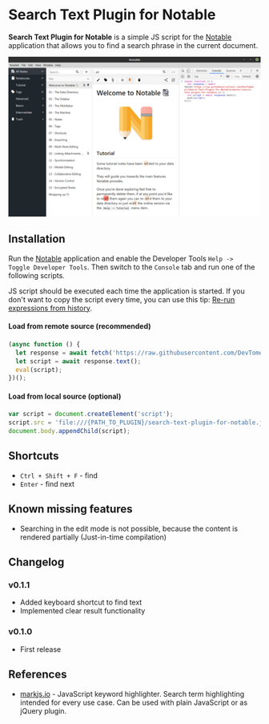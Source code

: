 # Search Text Plugin for Notable
**Search Text Plugin for Notable** is a simple JS script for the  [Notable](https://github.com/notable/notable) application that allows you to find a search phrase in the current document.

![Image](https://raw.githubusercontent.com/DevTomek-pl/Search-Text-Plugin-for-Notable/master/readme/screen.png)

## Installation
Run the [Notable](https://notable.md) application and enable the Developer Tools `Help ->  Toggle Developer Tools`. 
Then switch to the `Console` tab and run one of the following scripts. 

JS script should be executed each time the application is started.
If you don't want to copy the script every time, you can use this tip: [Re-run expressions from history](https://developers.google.com/web/tools/chrome-devtools/console/reference#history).
          
#### Load from remote source (recommended)
```javascript
(async function () {
  let response = await fetch('https://raw.githubusercontent.com/DevTomek-pl/Search-Text-Plugin-for-Notable/master/search-text-plugin-for-notable.js');
  let script = await response.text();
  eval(script);
})();
```

#### Load from local source (optional)
```javascript
var script = document.createElement('script'); 
script.src = 'file:///{PATH_TO_PLUGIN}/search-text-plugin-for-notable.js'; 
document.body.appendChild(script);     
```  

## Shortcuts
* `Ctrl + Shift + F` - find
* `Enter` - find next

## Known missing features
* Searching in the edit mode is not possible, because the content is rendered partially (Just-in-time compilation) 

## Changelog
### v0.1.1
* Added keyboard shortcut to find text
* Implemented clear result functionality
### v0.1.0
* First release

## References
* [markjs.io](https://markjs.io) - JavaScript keyword highlighter. Search term highlighting intended for every use case. Can be used with plain JavaScript or as jQuery plugin.


